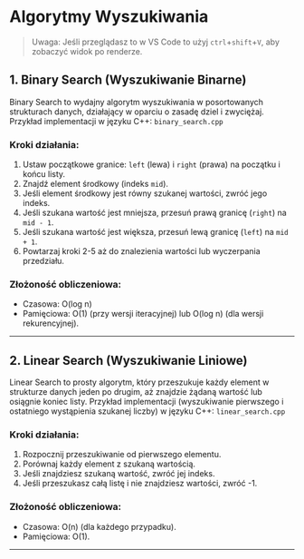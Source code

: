 # Algorytmy Wyszukiwania
> Uwaga: Jeśli przeglądasz to w VS Code to użyj `ctrl`+`shift`+`V`, aby zobaczyć widok po renderze.


## 1. Binary Search (Wyszukiwanie Binarne)
Binary Search to wydajny algorytm wyszukiwania w posortowanych strukturach danych, działający w oparciu o zasadę dziel i zwyciężaj.
Przykład implementacji w języku C++: `binary_search.cpp`

### Kroki działania:
1. Ustaw początkowe granice: `left` (lewa) i `right` (prawa) na początku i końcu listy.
2. Znajdź element środkowy (indeks `mid`).
3. Jeśli element środkowy jest równy szukanej wartości, zwróć jego indeks.
4. Jeśli szukana wartość jest mniejsza, przesuń prawą granicę (`right`) na `mid - 1`.
5. Jeśli szukana wartość jest większa, przesuń lewą granicę (`left`) na `mid + 1`.
6. Powtarzaj kroki 2-5 aż do znalezienia wartości lub wyczerpania przedziału.

### Złożoność obliczeniowa:
- Czasowa: O(log n)
- Pamięciowa: O(1) (przy wersji iteracyjnej) lub O(log n) (dla wersji rekurencyjnej).

---

## 2. Linear Search (Wyszukiwanie Liniowe)

Linear Search to prosty algorytm, który przeszukuje każdy element w strukturze danych jeden po drugim, aż znajdzie żądaną wartość lub osiągnie koniec listy.
Przykład implementacji (wyszukiwanie pierwszego i ostatniego wystąpienia szukanej liczby) w języku C++: `linear_search.cpp`

### Kroki działania:
1. Rozpocznij przeszukiwanie od pierwszego elementu.
2. Porównaj każdy element z szukaną wartością.
3. Jeśli znajdziesz szukaną wartość, zwróć jej indeks.
4. Jeśli przeszukasz całą listę i nie znajdziesz wartości, zwróć -1.

### Złożoność obliczeniowa:
- Czasowa: O(n) (dla każdego przypadku).
- Pamięciowa: O(1).

---
